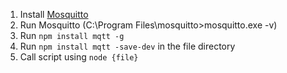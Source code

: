 1. Install [Mosquitto](https://mosquitto.org/)
2. Run Mosquitto (C:\Program Files\mosquitto>mosquitto.exe -v)
1. Run `npm install mqtt -g`
2. Run `npm install mqtt -save-dev` in the file directory
3. Call script using `node {file}`
